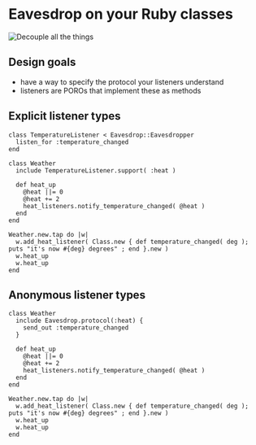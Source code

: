 # Eavesdrop on your Ruby classes

![Decouple all the things](https://raw.github.com/arnebrasseur/eavesdrop/master/all_the_things.jpg)

## Design goals

- have a way to specify the protocol your listeners understand
- listeners are POROs that implement these as methods

## Explicit listener types

    class TemperatureListener < Eavesdrop::Eavesdropper
      listen_for :temperature_changed
    end

    class Weather
      include TemperatureListener.support( :heat )

      def heat_up
        @heat ||= 0
        @heat += 2
        heat_listeners.notify_temperature_changed( @heat )
      end
    end

    Weather.new.tap do |w|
      w.add_heat_listener( Class.new { def temperature_changed( deg ); puts "it's now #{deg} degrees" ; end }.new )
      w.heat_up
      w.heat_up
    end

## Anonymous listener types

    class Weather
      include Eavesdrop.protocol(:heat) {
        send_out :temperature_changed
      }
 
      def heat_up
        @heat ||= 0
        @heat += 2
        heat_listeners.notify_temperature_changed( @heat )
      end
    end

    Weather.new.tap do |w|
      w.add_heat_listener( Class.new { def temperature_changed( deg ); puts "it's now #{deg} degrees" ; end }.new )
      w.heat_up
      w.heat_up
    end
